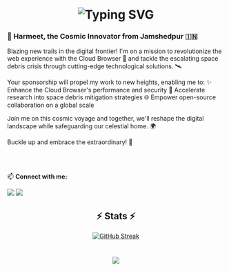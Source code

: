 <h1 align="center">
    <img src="https://readme-typing-svg.demolab.com?font=Righteous&size=35&center=true&vCenter=true&width=500&height=70&duration=4000&lines=Hi+There!+👋;+I'm+Harmeet Singh !👋" alt="Typing SVG" />
</h1>

### 🌟 Harmeet, the Cosmic Innovator from Jamshedpur 🇮🇳

Blazing new trails in the digital frontier! I'm on a mission to revolutionize the web experience with the Cloud Browser 🚀 and tackle the escalating space debris crisis through cutting-edge technological solutions. 🛰️

Your sponsorship will propel my work to new heights, enabling me to:
✨ Enhance the Cloud Browser's performance and security
🔭 Accelerate research into space debris mitigation strategies
🌐 Empower open-source collaboration on a global scale

Join me on this cosmic voyage and together, we'll reshape the digital landscape while safeguarding our celestial home. 🌍

Buckle up and embrace the extraordinary! 🚀

<br>
<br>

📫 **Connect with me:**

<p align=left>
   <a href="https://twitter.com/ajimal_harmeet" alt="Twitter"><img src="https://raw.githubusercontent.com/hussainweb/hussainweb/main/icons/twitter.png"></a>
   <a href="https://www.linkedin.com/in/harmeetajimaljsr/" alt="Linkedin"><img src="https://raw.githubusercontent.com/hussainweb/hussainweb/main/icons/linkedin.png"></a>
</p>
<h2 align="center">⚡ Stats ⚡</h2>
<div align=center>

<a href="https://git.io/streak-stats"><img align="centre" src="https://streak-stats.demolab.com?user=harmeetsinghjsr" alt="GitHub Streak" /></a>
<br>
<br>
<h3 align="center">
    <img src="https://readme-typing-svg.herokuapp.com/?font=Righteous&size=25&center=true&vCenter=true&width=500&height=70&duration=4000&lines=Thanks+for+visiting!+✌;+Shoot+me+a+message+on+Linkedin!;I'm+always+down+to+collab+:)">
</h3>

<!---
harmeetsinghjsr/harmeetsinghjsr is a ✨ special ✨ repository because its `README.md` (this file) appears on your GitHub profile.
You can click the Preview link to take a look at your changes.
--->
